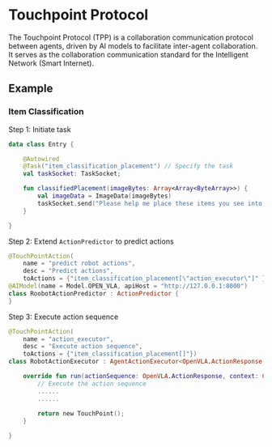 # Touchpoint Protocol

The Touchpoint Protocol (TPP) is a collaboration communication protocol between agents, driven by AI models to facilitate inter-agent collaboration. It serves as the collaboration communication standard for the Intelligent Network (Smart Internet).

## Example

### Item Classification

Step 1: Initiate task
```kotlin
data class Entry {

    @Autowired
    @Task("item_classification_placement") // Specify the task
    val taskSocket: TaskSocket;

    fun classifiedPlacement(imageBytes: Array<Array<ByteArray>>) {
        val imageData = ImageData(imageBytes)
        taskSocket.send("Please help me place these items you see into the fridge and the basket, respectively.", imageData)
    }

}
```

Step 2: Extend `ActionPredictor` to predict actions
```kotlin
@TouchPointAction(
    name = "predict robot actions", 
    desc = "Predict actions",
    toActions = {"item_classification_placement[\"action_executor\"]" })
@AIModel(name = Model.OPEN_VLA, apiHost = "http://127.0.0.1:8000")
class RoobotActionPredictor : ActionPredictor {
}
```

Step 3: Execute action sequence
```kotlin
@TouchPointAction(
    name = "action_executor", 
    desc = "Execute action sequence",
    toActions = {"item_classification_placement[]"})
class RobotActionExecutor : AgentActionExecutor<OpenVLA.ActionResponse, TouchPoint> {

    override fun run(actionSequence: OpenVLA.ActionResponse, context: Context): TouchPoint {
        // Execute the action sequence
        ......
        ......
        
        return new TouchPoint();
    }

}
```
